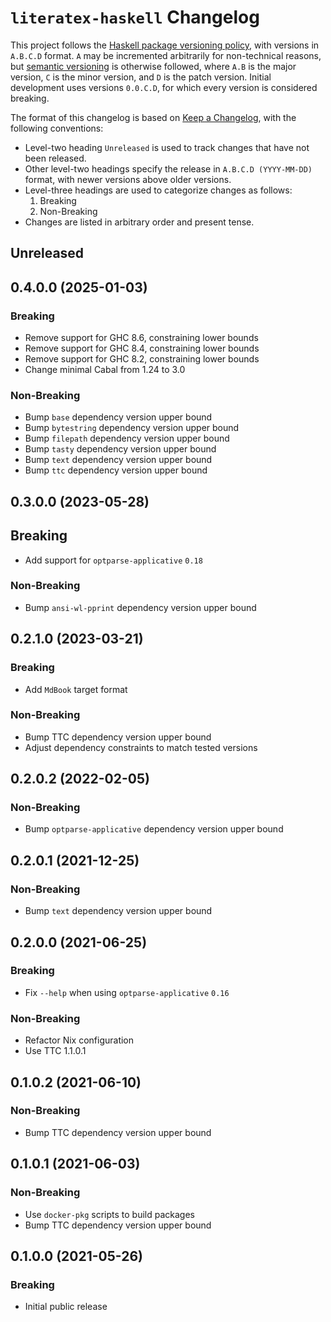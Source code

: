 # `literatex-haskell` Changelog

This project follows the [Haskell package versioning policy][PVP], with
versions in `A.B.C.D` format.  `A` may be incremented arbitrarily for
non-technical reasons, but [semantic versioning][SemVer] is otherwise
followed, where `A.B` is the major version, `C` is the minor version, and `D`
is the patch version.  Initial development uses versions `0.0.C.D`, for which
every version is considered breaking.

[PVP]: <https://pvp.haskell.org/>
[SemVer]: <https://semver.org/>

The format of this changelog is based on [Keep a Changelog][KaC], with the
following conventions:

* Level-two heading `Unreleased` is used to track changes that have not been
  released.
* Other level-two headings specify the release in `A.B.C.D (YYYY-MM-DD)`
  format, with newer versions above older versions.
* Level-three headings are used to categorize changes as follows:
    1. Breaking
    2. Non-Breaking
* Changes are listed in arbitrary order and present tense.

[KaC]: <https://keepachangelog.com/en/1.0.0/>

## Unreleased

## 0.4.0.0 (2025-01-03)

### Breaking

* Remove support for GHC 8.6, constraining lower bounds
* Remove support for GHC 8.4, constraining lower bounds
* Remove support for GHC 8.2, constraining lower bounds
* Change minimal Cabal from 1.24 to 3.0

### Non-Breaking

* Bump `base` dependency version upper bound
* Bump `bytestring` dependency version upper bound
* Bump `filepath` dependency version upper bound
* Bump `tasty` dependency version upper bound
* Bump `text` dependency version upper bound
* Bump `ttc` dependency version upper bound

## 0.3.0.0 (2023-05-28)

## Breaking

* Add support for `optparse-applicative` `0.18`

### Non-Breaking

* Bump `ansi-wl-pprint` dependency version upper bound

## 0.2.1.0 (2023-03-21)

### Breaking

* Add `MdBook` target format

### Non-Breaking

* Bump TTC dependency version upper bound
* Adjust dependency constraints to match tested versions

## 0.2.0.2 (2022-02-05)

### Non-Breaking

* Bump `optparse-applicative` dependency version upper bound

## 0.2.0.1 (2021-12-25)

### Non-Breaking

* Bump `text` dependency version upper bound

## 0.2.0.0 (2021-06-25)

### Breaking

* Fix `--help` when using `optparse-applicative` `0.16`

### Non-Breaking

* Refactor Nix configuration
* Use TTC 1.1.0.1

## 0.1.0.2 (2021-06-10)

### Non-Breaking

* Bump TTC dependency version upper bound

## 0.1.0.1 (2021-06-03)

### Non-Breaking

* Use `docker-pkg` scripts to build packages
* Bump TTC dependency version upper bound

## 0.1.0.0 (2021-05-26)

### Breaking

* Initial public release
